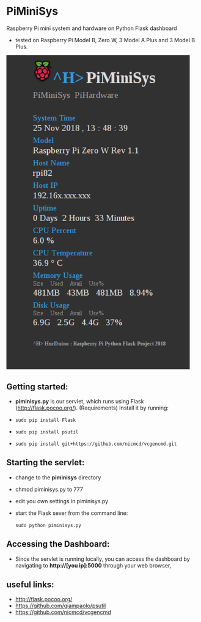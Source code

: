 # PiMiniSys
Raspberry Pi mini system and hardware on Python Flask dashboard

* tested on Raspberry Pi Model B, Zero W, 3 Model A Plus and 3 Model B Plus. 

<img src="schreenshot/PiMiniSys.png" width="480">

## Getting started: ##
* **piminisys.py** is our servlet, which runs using Flask (http://flask.pocoo.org/). (Requirements) Install it by running: 

* `sudo pip install Flask`
* `sudo pip install psutil`
* `sudo pip install git+https://github.com/nicmcd/vcgencmd.git`

## Starting the servlet: ##
* change to the **piminisys** directory
* chmod piminisys.py to 777
* edit you own settings in piminisys.py
* start the Flask sever from the command line:

  `sudo python piminisys.py`
  
## Accessing the Dashboard: ##
* Since the servlet is running locally, you can access the dashboard by navigating to **http://[you ip]:5000** through your web browser,

## useful links: ##
*  http://flask.pocoo.org/
*  https://github.com/giampaolo/psutil
*  https://github.com/nicmcd/vcgencmd
